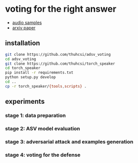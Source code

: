 # voting for the right answer

* [audio samples](https://zyzisyz.github.io/voting_audio_samples/)
* [arxiv paper](https://arxiv.org/abs/2106.07868)

## installation

```bash
git clone https://github.com/thuhcsi/adsv_voting
cd adsv_voting
git clone https://github.com/thuhcsi/torch_speaker
cd torch_speaker
pip install -r requirements.txt
python setup.py develop
cd ..
cp -r torch_speaker/{tools,scripts} .
```

## experiments

### stage 1: data preparation

### stage 2: ASV model evaluation

### stage 3: adversarial attack and examples generation

### stage 4: voting for the defense
